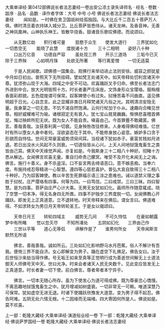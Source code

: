 大乘单译经·第0412部佛说长者法志妻经一卷出安公凉土录失译师名
· 经名 · 卷数 · 跋序
· 品名 · 品数 · 译作者字体：大号 中号 小号
佛说长者法志妻经
佛说长者法志妻经
　　闻如是。一时佛在舍卫国祇树给孤独园。与大比丘千二百五十菩萨万人俱。佛时清旦着衣持钵入城分卫。比丘菩萨皆悉侍从。诸天龙神。及香音神。无善之神凤凰神。山神执乐神王。皆散华烧香。鼓诸音乐歌叹佛德。而说颂曰。

　　从无数亿劫　　积行难可量
　　慈愍于众生　　使发大道行
　　三界犹如化　　一切悉空无
　　能晓了此慧　　度脱诸十方
　　三十二相明　　姿好八十种
　　口出万亿音　　功德自严容
　　虽处现三界　　开示三道场
　　三垢今已灭　　除于三界殃
　　心如明月珠　　处欲无所著
　　等行离爱憎　　一切无适莫

　　于是人民闻歌。颂佛德一国集会。观佛行来举动进止法则安徐。威容之颜犹星中月如日初出。普照天下无所挂碍。譬如梵王处诸天中。如天帝释处忉利宫诸天中尊。犹须弥山现于大海。四域之中安不可动。欢喜踊跃叉手归命。佛至长者法志门外进到中合。放大光明皆照十方。时长者妻严庄床座。文饰身形众宝璎珞。服栴檀香面彩颜貌。五色焜煌谓可保常。奴客婢使小有过失。挝捶苦毒不问曲直。遥见佛明超于日光。心自念言。此之显耀非类日月释梵诸天凡俗之光。其明清凉安隐无量。我身蒙之一切无患。不饥不渴自然饱满。云何行杖加于仆从。速趣向合睹见世尊。相好威耀难可为喻。诸根寂定无有衰入。犹七宝山晃晃巍巍。惭惧悲喜稽首佛足。悔过殃衅所犯无状。既为女人不能自责。嗔喜由己。今首罪舋不敢藏匿。佛言。善哉善哉。汝获善利离一切衰。见身殃咎改往修来。人身难得佛经难值。亿世时有所以堕女人身中者何。淫欲姿态在于其中。不能修身放心姿意。嫉妒多口贪于形貌而自恃怙。世间无常豪富威势须臾间耳。当视诸下犹如赤子。豪富贫贱如月进退。若日出没水火风起不久则衰。一切道俗皆从心兴。上天人间地狱饿鬼畜生之类皆由己耳。佛天中天缘觉声闻。亦复如是。今我斯身三十二相八十种好。彻睹十方悉从解达。女闻佛言欢喜无量。重自归命责己朦冥。唯受不及开化未闻无上之诲。佛言。施行十善义。身不杀盗淫。口不妄言两舌绮语恶口。意不嫉恚痴。当奉六度。布施持戒忍辱精进一心智慧。遵四等心慈悲喜护。普弘大哀自致得三十二相八十种好。乃为奴客婢使。教以辛苦生死罪福示语三涂之患难也。诫以道禁义理之事胜于挝杖。庄严璎珞有四事。何等为四。一曰笃信。二曰戒禁。三曰三昧。四曰智慧。是为四事。菩萨自庄严心计大乘。无男无女犹如幻化。画师所作随意辄成。晓了空慧一切本净。得无名身四无所畏。四事不护独步三界度脱一切。女闻佛教心开踊跃。即发无上正真道意。立不退转地。时天帝释来在佛后。谓女言曰。佛道难得。不如求转女为男日月天帝转轮圣王。于是女以偈颂曰。

　　天帝日月王　　转轮四域主
　　威势无几间　　不可久恃怙
　　在豪如朝露　　梦中有所睹
　　觉以忽灭尽　　不知所凑处
　　五阴如幻化　　三界由己作
　　三世以平等　　道心无等侣
　　谛解作是了　　谁男何所女
　　天帝闻斯言　　默然无所语

　　佛言。善哉善哉。诚如所云。三处如幻化影响野马水月芭蕉。俗人不解计有吾我。便倚三界不能自济。女心即解变为男子。踊在虚空下礼佛足。佛告女曰。汝于后世恒沙来劫当得作佛。号无垢王如来至真等正觉明行成为善逝世间解无上士道法御天人师佛号天中天。世曰光净。时来会者诸天人民无央数千。见此变应皆发无上正真道意。时长者妻一切下使。前白佛言。尊者卑者本宁异乎。

　　佛言。一切本无随心所存。虽为下使发心为道可得成佛。既为尊豪恣心憍慢。不离恶趣地狱饿鬼畜生之中。犹月增减如树盛衰。一切非常无一可赖。唯道深慧乃可保常。犹如虚空无进无退。时诸下使踊跃欣豫发大道意。变为男子得不起忍。佛告阿难。五阴无处六情无根。十二因缘而无端绪。四大寄因何所是人。佛说如是。莫不欢喜。

上一部：乾隆大藏经·大乘单译经·演道俗业经一卷
下一部：乾隆大藏经·大乘单译经·佛说萨罗国经一卷
乾隆大藏经·大乘单译经·佛说长者法志妻经